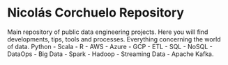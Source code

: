 # Nicolás Corchuelo Repository
Main repository of public data engineering projects. Here you will find developments, tips, tools and processes. Everything concerning the world of data. Python - Scala - R - AWS - Azure - GCP - ETL - SQL - NoSQL - DataOps - Big Data - Spark - Hadoop - Streaming Data - Apache Kafka.
